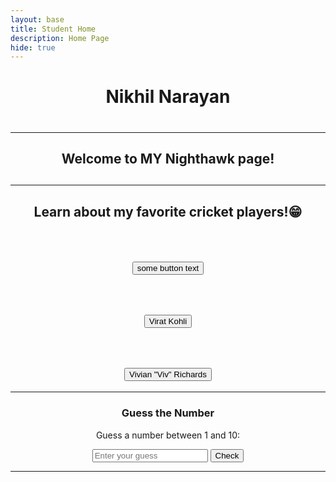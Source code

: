 ```yaml
---
layout: base
title: Student Home 
description: Home Page
hide: true
---
```


<center><h1>Nikhil Narayan<h1>
<hr>
<h2>Welcome to MY Nighthawk page!<h2>
<hr>
<h2><p>Learn about my favorite cricket players!😁</p></h2>
<br>
<h2><button>some button text</button></h2>
<br>
<div>
<a href ="https://www.espncricinfo.com/cricketers/virat-kohli-253802">
<h2><button>Virat Kohli</button></h2>
</a>
<br>
</div>
<a href ="https://www.espncricinfo.com/cricketers/viv-richards-52812">
<div>
    <h2><button>Vivian "Viv" Richards</button></h2></a>

---    

</div>

<h3>Guess the Number</h3>
<p>Guess a number between 1 and 10:</p>
<input type="number" id="guess" placeholder="Enter your guess">
<button onclick="checkGuess()">Check</button>
<p id="game-result"></p>

<script>
var randomNumber = Math.floor(Math.random() * 10) + 1;
function checkGuess() {
  var userGuess = document.getElementById("guess").value;
  if(userGuess == randomNumber) {
    document.getElementById("game-result").innerText = "Correct!";
  } else {
    document.getElementById("game-result").innerText = "Try again!";
  }
}
</script>

---
